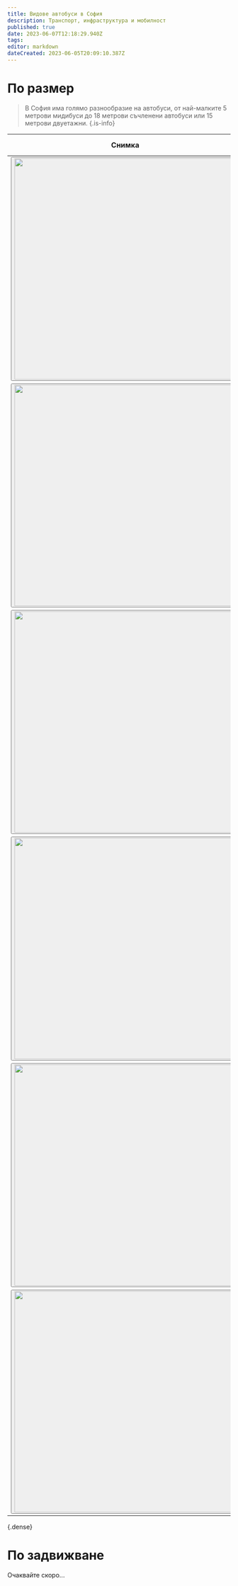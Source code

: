 ```yaml
---
title: Видове автобуси в София
description: Транспорт, инфраструктура и мобилност
published: true
date: 2023-06-07T12:18:29.940Z
tags: 
editor: markdown
dateCreated: 2023-06-05T20:09:10.387Z
---
```


# По размер

> В София има голямо разнообразие на автобуси, от най-малките 5 метрови мидибуси до 18 метрови съчленени автобуси или 15 метрови двуетажни.
{.is-info}


| Снимка | Вид автобус        | Описание  | Дължина (метри) | Капацитет |
| ------ | ------------------ | --------- | --------------- | --------- |
|<div class="dropdown"><button class="imgbtn"><img src="https://live.staticflickr.com/65535/52892801670_04e6d357ed_k.jpg" width="500px"></button></div>| Минибуси | Малки автобуси, предназначени за довеждащ транспорт. | 5-6          | 8-15 |
|<div class="dropdown"><button class="imgbtn"><img src="https://live.staticflickr.com/65535/52867143137_04e121d106_k.jpg" width="500px"></button></div>| Мидибуси | Средно големи автобуси, предназначени за довеждащ транспорт. | 8 - 11          | 25 - 35 |
|<div class="dropdown"><button class="imgbtn"><img src="https://drive.google.com/uc?id=1bw46cqs8k6-37NHJiwx1rc57lWF6uuf_" width="500px"></button></div>| Стандартни автобуси | Най-често срещаните автобуси, подходящи за градски и крайградски маршрути. | 10 - 15 | 40 - 80 |
|<div class="dropdown"><button class="imgbtn"><img src="https://live.staticflickr.com/65535/51263849932_615c8b5247_k.jpg" width="500px"></button></div>| Туристически автобуси | Автобуси с много седящи места подходящи за крайградски и туристически маршрути с малко спирки | до 25+ | 50-70 |
|<div class="dropdown"><button class="imgbtn"><img src="https://live.staticflickr.com/65535/52816858600_34a8efe88c_k.jpg" width="500px"></button></div>| Съчленени автобуси | Големи автобуси със съчленение, подходящи за маршрути с голямо търсене. | до 25+ | 80 - 150 |
|<div class="dropdown"><button class="imgbtn"><img src="https://drive.google.com/uc?id=10EQMOTfS5Ix-sJUTlitlAvc_u-JAz4TC" width="500px"></button></div>| Двуетажни автобуси | Автобуси на две нива подходящи за натоварени крайградски линии | 9 - 15 | 60 - 100 |
{.dense}




# По задвижване

Очаквайте скоро...






